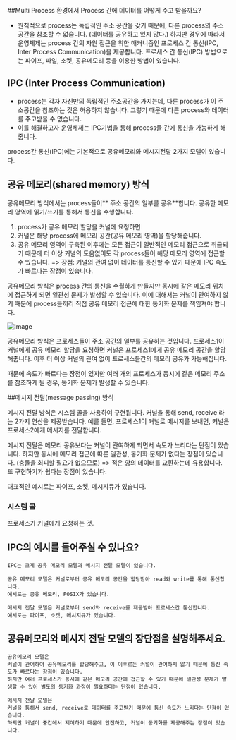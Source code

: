 ##Multi Process 환경에서 Process 간에 데이터를 어떻게 주고 받을까요?

- 원칙적으로 process는 독립적인 주소 공간을 갖기 때문에, 다른 process의 주소 공간을 참조할 수 없습니다. (데이터를 공유하고 있지 않다.)
하지만 경우에 따라서 운영체제는 process 간의 자원 접근을 위한 매커니즘인 프로세스 간 통신(IPC, Inter Process Communication)을 제공합니다.
프로세스 간 통신(IPC) 방법으로는 파이프, 파일, 소켓, 공유메모리 등을 이용한 방법이 있습니다.


## IPC (Inter Process Communication)

- process는 각자 자신만의 독립적인 주소공간을 가지는데, 다른 process가 이 주소공간을 참조하는 것은 허용하지 않습니다.
그렇기 때문에 다른 process와 데이터를 주고받을 수 없습니다.
- 이를 해결하고자 운영체제는 IPC기법을 통해 process들 간에 통신을 가능하게 해줍니다.

process간 통신(IPC)에는 기본적으로 공유메모리와 메시지전달 2가지 모델이 있습니다.



## 공유 메모리(shared memory) 방식
공유메모리 방식에서는 process들이** 주소 공간의 일부를 공유**합니다. 공유한 메모리 영역에 읽기/쓰기를 통해서 통신을 수행합니다. 
1. process가 공유 메모리 할당을 커널에 요청하면
2. 커널은 해당 process에 메모리 공간(공유 메모리 영역)을 할당해줍니다.
3. 공유 메모리 영역이 구축된 이후에는 모든 접근이 일반적인 메모리 접근으로 취급되기 때문에 더 이상 커널의 도움없이도 각 process들이 해당 메모리 영역에 접근할 수 있습니다.
=> 장점: 커널의 관여 없이 데이터를 통신할 수 있기 때문에 IPC 속도가 빠르다는 장점이 있습니다.

공유메모리 방식은 process 간의 통신을 수월하게 만들지만 동시에 같은 메모리 위치에 접근하게 되면 일관성 문제가 발생할 수 있습니다.
이에 대해서는 커널이 관여하지 않기 때문에 process들끼리 직접 공유 메모리 접근에 대한 동기화 문제를 책임져야 합니다.

![image](https://github.com/acrnm148/CS_STUDY/assets/67724306/2ebd6996-cc7a-4439-95f2-64727c49f748)

공유메모리 방식은 프로세스들이 주소 공간의 일부를 공유하는 것입니다.
프로세스1이 커널에게 공유 메모리 할당을 요청하면
커널은 프로세스1에게 공유 메모리 공간을 할당해줍니다.
이후 더 이상 커널의 관여 없이 프로세스들간의 메모리 공유가 가능해집니다.

때문에 속도가 빠르다는 장점이 있지만
여러 개의 프로세스가 동시에 같은 메모리 주소를 참조하게 될 경우, 동기화 문제가 발생할 수 있습니다.


##메시지 전달(message passing) 방식

메시지 전달 방식은 시스템 콜을 사용하여 구현됩니다.
커널을 통해 send, receive 라는 2가지 연산을 제공받습니다.
예를 들면, 프로세스1이 커널로 메시지를 보내면, 커널은 프로세스2에게 메시지를 전달합니다.

메시지 전달은 메모리 공유보다는 커널이 관여하게 되면서 속도가 느리다는 단점이 있습니다.
하지만 동시에 메모리 접근에 따른 일관성, 동기화 문제가 없다는 장점이 있습니다. (충돌을 회피할 필요가 없으므로) => 적은 양의 데이터를 교환하는데 유용합니다.
또 구현하기가 쉽다는 장점이 있습니다.

대표적인 예시로는 파이프, 소켓, 메시지큐가 있습니다.

### 시스템 콜
프로세스가 커널에게 요청하는 것.


## IPC의 예시를 들어주실 수 있나요?
``` 
IPC는 크게 공유 메모리 모델과 메시지 전달 모델이 있습니다.

공유 메모리 모델은 커널로부터 공유 메모리 공간을 할당받아 read와 write를 통해 통신합니다.
예시로는 공유 메모리, POSIX가 있습니다.

메시지 전달 모델은 커널로부터 send와 receive를 제공받아 프로세스간 통신합니다.
예시로는 파이프, 소켓, 메시지큐가 있습니다.
```

## 공유메모리와 메시지 전달 모델의 장단점을 설명해주세요.
```
공유메모리 모델은
커널이 관여하여 공유메모리를 할당해주고, 이 이후로는 커널이 관여하지 않기 때문에 통신 속도가 빠르다는 장점이 있습니다.
하지만 여러 프로세스가 동시에 같은 메모리 공간에 접근할 수 있기 때문에 일관성 문제가 발생할 수 있어 별도의 동기화 과정이 필요하다는 단점이 있습니다. 

메시지 전달 모델은
커널을 통해서 send, receive로 데이터를 주고받기 때문에 통신 속도가 느리다는 단점이 있습니다.
하지만 커널이 중간에서 제어하기 때문에 안전하고, 커널이 동기화를 제공해주는 장점이 있습니다.
```

